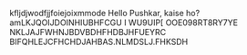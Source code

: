 kfljdjwodfjjfoiejoixmmode
Hello Pushkar, kaise ho?
amLKJQOIJDOINHIUBHFCGU  I  WU9UIP[ OOE098RT8RY7YE
NKLJAJFWHNJBDVBDHFHDBJHFUEYRC BIFQHLEJCFHCHDJAHBAS.NLMDSLJ.FHKSDH
